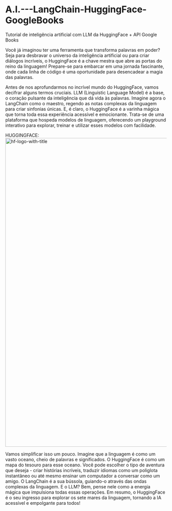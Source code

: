 # A.I.---LangChain-HuggingFace-GoogleBooks
Tutorial de inteligência artificial com LLM da HuggingFace + API Google Books

Você já imaginou ter uma ferramenta que transforma palavras em poder? Seja para desbravar o universo da inteligência artificial ou para criar diálogos incríveis, o HuggingFace é a chave mestra que abre as portas do reino da linguagem! Prepare-se para embarcar em uma jornada fascinante, onde cada linha de código é uma oportunidade para desencadear a magia das palavras.

Antes de nos aprofundarmos no incrível mundo do HuggingFace, vamos decifrar alguns termos cruciais. LLM (Linguistic Language Model) é a base, o coração pulsante da inteligência que dá vida às palavras. Imagine agora o LangChain como o maestro, regendo as notas complexas da linguagem para criar sinfonias únicas. E, é claro, o HuggingFace é a varinha mágica que torna toda essa experiência acessível e emocionante. Trata-se de uma plataforma que hospeda modelos de linguagem, oferecendo um playground interativo para explorar, treinar e utilizar esses modelos com facilidade.

HUGGINGFACE:
<img width="963" alt="hf-logo-with-title" src="https://github.com/JoaoSantos6/A.I.---LangChain-HuggingFace-GoogleBooks/assets/78502928/826e41c0-0434-4f65-95af-4342bc03a344">

Vamos simplificar isso um pouco. Imagine que a linguagem é como um vasto oceano, cheio de palavras e significados. O HuggingFace é como um mapa do tesouro para esse oceano. Você pode escolher o tipo de aventura que deseja - criar histórias incríveis, traduzir idiomas como um poliglota instantâneo ou até mesmo ensinar um computador a conversar como um amigo. O LangChain é a sua bússola, guiando-o através das ondas complexas da linguagem. E o LLM? Bem, pense nele como a energia mágica que impulsiona todas essas operações. Em resumo, o HuggingFace é o seu ingresso para explorar os sete mares da linguagem, tornando a IA acessível e empolgante para todos!
